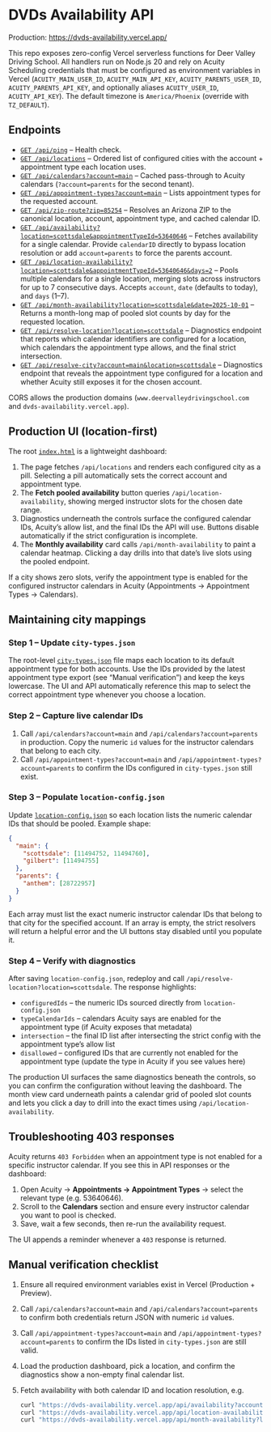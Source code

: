 # DVDs Availability API

Production: https://dvds-availability.vercel.app/

This repo exposes zero-config Vercel serverless functions for Deer Valley Driving School. All handlers run on Node.js 20 and rely on Acuity Scheduling credentials that must be configured as environment variables in Vercel (`ACUITY_MAIN_USER_ID`, `ACUITY_MAIN_API_KEY`, `ACUITY_PARENTS_USER_ID`, `ACUITY_PARENTS_API_KEY`, and optionally aliases `ACUITY_USER_ID`, `ACUITY_API_KEY`). The default timezone is `America/Phoenix` (override with `TZ_DEFAULT`).

## Endpoints

- [`GET /api/ping`](https://dvds-availability.vercel.app/api/ping) – Health check.
- [`GET /api/locations`](https://dvds-availability.vercel.app/api/locations) – Ordered list of configured cities with the account + appointment type each location uses.
- [`GET /api/calendars?account=main`](https://dvds-availability.vercel.app/api/calendars?account=main) – Cached pass-through to Acuity calendars (`?account=parents` for the second tenant).
- [`GET /api/appointment-types?account=main`](https://dvds-availability.vercel.app/api/appointment-types?account=main) – Lists appointment types for the requested account.
- [`GET /api/zip-route?zip=85254`](https://dvds-availability.vercel.app/api/zip-route?zip=85254) – Resolves an Arizona ZIP to the canonical location, account, appointment type, and cached calendar ID.
- [`GET /api/availability?location=scottsdale&appointmentTypeId=53640646`](https://dvds-availability.vercel.app/api/availability?location=scottsdale&appointmentTypeId=53640646) – Fetches availability for a single calendar. Provide `calendarID` directly to bypass location resolution or add `account=parents` to force the parents account.
- [`GET /api/location-availability?location=scottsdale&appointmentTypeId=53640646&days=2`](https://dvds-availability.vercel.app/api/location-availability?location=scottsdale&appointmentTypeId=53640646&days=2) – Pools multiple calendars for a single location, merging slots across instructors for up to 7 consecutive days. Accepts `account`, `date` (defaults to today), and `days` (1–7).
- [`GET /api/month-availability?location=scottsdale&date=2025-10-01`](https://dvds-availability.vercel.app/api/month-availability?location=scottsdale&date=2025-10-01) – Returns a month-long map of pooled slot counts by day for the requested location.
- [`GET /api/resolve-location?location=scottsdale`](https://dvds-availability.vercel.app/api/resolve-location?location=scottsdale) – Diagnostics endpoint that reports which calendar identifiers are configured for a location, which calendars the appointment type allows, and the final strict intersection.
- [`GET /api/resolve-city?account=main&location=scottsdale`](https://dvds-availability.vercel.app/api/resolve-city?account=main&location=scottsdale) – Diagnostics endpoint that reveals the appointment type configured for a location and whether Acuity still exposes it for the chosen account.

CORS allows the production domains (`www.deervalleydrivingschool.com` and `dvds-availability.vercel.app`).

## Production UI (location-first)

The root [`index.html`](./index.html) is a lightweight dashboard:

1. The page fetches `/api/locations` and renders each configured city as a pill. Selecting a pill automatically sets the correct account and appointment type.
2. The **Fetch pooled availability** button queries `/api/location-availability`, showing merged instructor slots for the chosen date range.
3. Diagnostics underneath the controls surface the configured calendar IDs, Acuity’s allow list, and the final IDs the API will use. Buttons disable automatically if the strict configuration is incomplete.
4. The **Monthly availability** card calls `/api/month-availability` to paint a calendar heatmap. Clicking a day drills into that date’s live slots using the pooled endpoint.

If a city shows zero slots, verify the appointment type is enabled for the configured instructor calendars in Acuity (Appointments → Appointment Types → Calendars).

## Maintaining city mappings

### Step 1 – Update `city-types.json`

The root-level [`city-types.json`](./city-types.json) file maps each location to its default appointment type for both accounts. Use the IDs provided by the latest appointment type export (see “Manual verification”) and keep the keys lowercase. The UI and API automatically reference this map to select the correct appointment type whenever you choose a location.

### Step 2 – Capture live calendar IDs

1. Call `/api/calendars?account=main` and `/api/calendars?account=parents` in production. Copy the numeric `id` values for the instructor calendars that belong to each city.
2. Call `/api/appointment-types?account=main` and `/api/appointment-types?account=parents` to confirm the IDs configured in `city-types.json` still exist.

### Step 3 – Populate `location-config.json`

Update [`location-config.json`](./location-config.json) so each location lists the numeric calendar IDs that should be pooled. Example shape:

```json
{
  "main": {
    "scottsdale": [11494752, 11494760],
    "gilbert": [11494755]
  },
  "parents": {
    "anthem": [28722957]
  }
}
```

Each array must list the exact numeric instructor calendar IDs that belong to that city for the specified account. If an array is empty, the strict resolvers will return a helpful error and the UI buttons stay disabled until you populate it.

### Step 4 – Verify with diagnostics

After saving `location-config.json`, redeploy and call `/api/resolve-location?location=scottsdale`. The response highlights:

- `configuredIds` – the numeric IDs sourced directly from `location-config.json`
- `typeCalendarIds` – calendars Acuity says are enabled for the appointment type (if Acuity exposes that metadata)
- `intersection` – the final ID list after intersecting the strict config with the appointment type’s allow list
- `disallowed` – configured IDs that are currently not enabled for the appointment type (update the type in Acuity if you see values here)

The production UI surfaces the same diagnostics beneath the controls, so you can confirm the configuration without leaving the dashboard. The month view card underneath paints a calendar grid of pooled slot counts and lets you click a day to drill into the exact times using `/api/location-availability`.

## Troubleshooting 403 responses

Acuity returns `403 Forbidden` when an appointment type is not enabled for a specific instructor calendar. If you see this in API responses or the dashboard:

1. Open Acuity → **Appointments → Appointment Types** → select the relevant type (e.g. 53640646).
2. Scroll to the **Calendars** section and ensure every instructor calendar you want to pool is checked.
3. Save, wait a few seconds, then re-run the availability request.

The UI appends a reminder whenever a `403` response is returned.

## Manual verification checklist

1. Ensure all required environment variables exist in Vercel (Production + Preview).
2. Call `/api/calendars?account=main` and `/api/calendars?account=parents` to confirm both credentials return JSON with numeric `id` values.
3. Call `/api/appointment-types?account=main` and `/api/appointment-types?account=parents` to confirm the IDs listed in `city-types.json` are still valid.
4. Load the production dashboard, pick a location, and confirm the diagnostics show a non-empty final calendar list.
5. Fetch availability with both calendar ID and location resolution, e.g.

   ```bash
   curl "https://dvds-availability.vercel.app/api/availability?account=main&calendarID=<ID>&appointmentTypeId=53640646&date=2025-10-23"
   curl "https://dvds-availability.vercel.app/api/location-availability?location=scottsdale&appointmentTypeId=53640646&date=2025-10-23&days=3"
   curl "https://dvds-availability.vercel.app/api/month-availability?location=scottsdale&date=2025-10-01"
   ```


